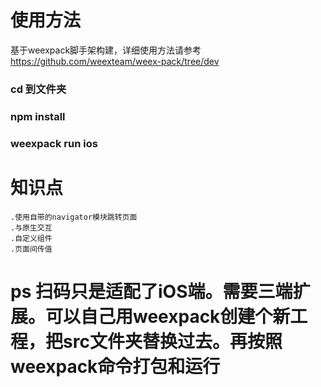 # 使用方法
  基于weexpack脚手架构建，详细使用方法请参考 https://github.com/weexteam/weex-pack/tree/dev

### cd 到文件夹
### npm install
### weexpack run ios

# 知识点
    .使用自带的navigator模块跳转页面
    .与原生交互
    .自定义组件
    .页面间传值

# ps 扫码只是适配了iOS端。需要三端扩展。可以自己用weexpack创建个新工程，把src文件夹替换过去。再按照weexpack命令打包和运行
